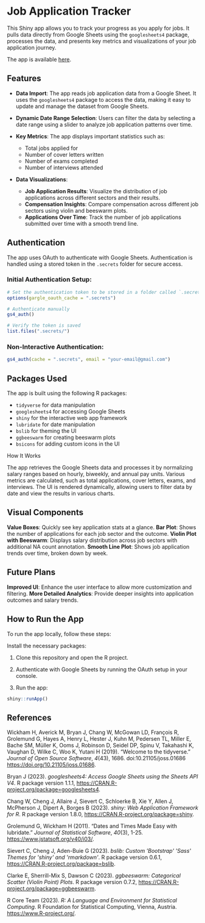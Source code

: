 # Job Application Tracker

This Shiny app allows you to track your progress as you apply for jobs. It pulls data directly from Google Sheets using the `googlesheets4` package, processes the data, and presents key metrics and visualizations of your job application journey. 

The app is available [here](https://colewb.shinyapps.io/Job_Applications/). 

## Features

- **Data Import**: The app reads job application data from a Google Sheet. It uses the `googlesheets4` package to access the data, making it easy to update and manage the dataset from Google Sheets.
  
- **Dynamic Date Range Selection**: Users can filter the data by selecting a date range using a slider to analyze job application patterns over time.

- **Key Metrics**: The app displays important statistics such as:
  - Total jobs applied for
  - Number of cover letters written
  - Number of exams completed
  - Number of interviews attended

- **Data Visualizations**:
  - **Job Application Results**: Visualize the distribution of job applications across different sectors and their results.
  - **Compensation Insights**: Compare compensation across different job sectors using violin and beeswarm plots.
  - **Applications Over Time**: Track the number of job applications submitted over time with a smooth trend line.

## Authentication

The app uses OAuth to authenticate with Google Sheets. Authentication is handled using a stored token in the `.secrets` folder for secure access.

### Initial Authentication Setup:

```r
# Set the authentication token to be stored in a folder called `.secrets`
options(gargle_oauth_cache = ".secrets")

# Authenticate manually
gs4_auth()

# Verify the token is saved
list.files(".secrets/")
```

### Non-Interactive Authentication:
```r
gs4_auth(cache = ".secrets", email = "your-email@gmail.com")
```

## Packages Used

The app is built using the following R packages:

- `tidyverse` for data manipulation
- `googlesheets4` for accessing Google Sheets
- `shiny` for the interactive web app framework
- `lubridate` for date manipulation
- `bslib` for theming the UI
- `ggbeeswarm` for creating beeswarm plots
- `bsicons` for adding custom icons in the UI

How It Works

The app retrieves the Google Sheets data and processes it by normalizing salary ranges based on hourly, biweekly, and annual pay units.
Various metrics are calculated, such as total applications, cover letters, exams, and interviews.
The UI is rendered dynamically, allowing users to filter data by date and view the results in various charts.

## Visual Components

**Value Boxes**: Quickly see key application stats at a glance.
**Bar Plot**: Shows the number of applications for each job sector and the outcome.
**Violin Plot with Beeswarm**: Displays salary distribution across job sectors with additional NA count annotation.
**Smooth Line Plot**: Shows job application trends over time, broken down by week.

## Future Plans

**Improved UI**: Enhance the user interface to allow more customization and filtering.
**More Detailed Analytics**: Provide deeper insights into application outcomes and salary trends.

## How to Run the App

To run the app locally, follow these steps:

Install the necessary packages:

1. Clone this repository and open the R project.

2. Authenticate with Google Sheets by running the OAuth setup in your console.

3. Run the app:

```r
shiny::runApp()
```

## References 

Wickham H, Averick M, Bryan J, Chang W, McGowan LD, François R, Grolemund G, Hayes A, Henry L, Hester J, Kuhn M, Pedersen TL, Miller E, Bache SM, Müller K, Ooms J,
Robinson D, Seidel DP, Spinu V, Takahashi K, Vaughan D, Wilke C, Woo K, Yutani H (2019). “Welcome to the tidyverse.” _Journal of Open Source Software_, *4*(43),
1686. doi:10.21105/joss.01686 <https://doi.org/10.21105/joss.01686>.

Bryan J (2023). _googlesheets4: Access Google Sheets using the Sheets API V4_. R package version 1.1.1, <https://CRAN.R-project.org/package=googlesheets4>.

Chang W, Cheng J, Allaire J, Sievert C, Schloerke B, Xie Y, Allen J, McPherson J, Dipert A, Borges B (2023). _shiny: Web Application Framework for R_. R package
version 1.8.0, <https://CRAN.R-project.org/package=shiny>.

Grolemund G, Wickham H (2011). “Dates and Times Made Easy with lubridate.” _Journal of Statistical Software_, *40*(3), 1-25. <https://www.jstatsoft.org/v40/i03/>.

Sievert C, Cheng J, Aden-Buie G (2023). _bslib: Custom 'Bootstrap' 'Sass' Themes for 'shiny' and 'rmarkdown'_. R package version 0.6.1,
<https://CRAN.R-project.org/package=bslib>.

Clarke E, Sherrill-Mix S, Dawson C (2023). _ggbeeswarm: Categorical Scatter (Violin Point) Plots_. R package version 0.7.2,
<https://CRAN.R-project.org/package=ggbeeswarm>.

R Core Team (2023). _R: A Language and Environment for Statistical Computing_. R Foundation for Statistical Computing, Vienna, Austria.
<https://www.R-project.org/>.
